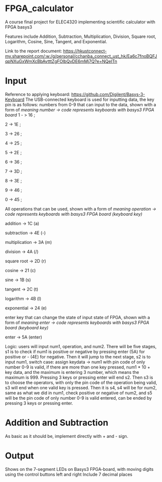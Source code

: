 # FPGA_calculator
 A course final project for ELEC4320 implementing scientific calculator with FPGA basys3
 
 Features include Addition, Subtraction, Multiplication, Division, Square root, Logarithm, Cosine, Sine, Tangent, and Exponential.
 
 Link to the report document: https://hkustconnect-my.sharepoint.com/:w:/g/personal/cchanba_connect_ust_hk/Ea6c7fnoBQFJqpNXuGxWmXcBbAvtttZgFOlbQvDE6mMj7Q?e=NQeITn

# Input
 Reference to applying keyboard: https://github.com/Digilent/Basys-3-Keyboard
 The USB-connected keyboard is used for inputting data, the key pin is as follows:
numbers from 0-9 that can input to the data, shown with a form of *meaning number -> code represents keyboards with basys3 FPGA board*
1 - > 16 ;

2 -> 1E ;

3 -> 26 ;

4 -> 25 ;

5 -> 2E ;

6 -> 36 ;

7 -> 3D ;

8 -> 3E ;

9 -> 46 ;

0 -> 45 ;

All operations that can be used, shown with a form of *meaning operation -> code represents keyboards with basys3 FPGA board (keyboard key)*

addition -> 1C (a)

subtraction -> 4E (-)

multiplication -> 3A (m)

division -> 4A (/)

square root -> 2D (r)

cosine -> 21 (c)

sine -> 1B (s)

tangent -> 2C (t)

logarithm -> 4B (l)

exponential -> 24 (e)

enter key that can change the state of input state of FPGA, shown with a form of *meaning enter -> code represents keyboards with basys3 FPGA board (keyboard key)*

enter -> 5A (enter)

Logic: users will input num1, operation, and num2. There will be five stages, s1 is to check if num1 is positive or negative by pressing enter (5A) for positive or - (4E) for negative. Then it will jump to the next stage, s2 is to input num1, switch case: assign keydata -> num1 with pin code of only number 0-9 is valid, if there are more than one key pressed, num1 * 10 + key data, and the maximum is entering 3 number, which means the maximum is 999. Pressing 3 keys or pressing enter will end s2. Then s3 is to choose the operators, with only the pin code of the operation being valid, s3 will end when one valid key is pressed. Then it is s4, s4 will be for num2, same as what we did in num1, check positive or negative of num2, and s5 will be the pin code of only number 0-9 is valid entered, can be ended by pressing 3 keys or pressing enter.

# Addition and Subtraction
As basic as it should be, implement directly with + and - sign.

# Output
Shows on the 7-segment LEDs on Basys3 FPGA-board, with moving digits using the control buttons left and right
Include 7 decimal places
